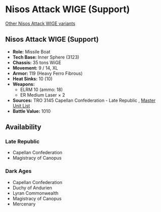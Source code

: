 # Nisos Attack WIGE (Support) 

[Other Nisos Attack WIGE variants](../nisos_attack_wige.md) 

## Nisos Attack WIGE (Support) 

- **Role:** Missile Boat 
- **Tech Base:** Inner Sphere (3123) 
- **Chassis:** 35 tons WiGE 
- **Movement:** 9 / 14, XL 
- **Armor:** 119 (Heavy Ferro Fibrous) 
- **Heat Sinks:** 10 (10) 
- **Weapons:** 
  - ELRM 10 (ammo: 18) 
  - ER Medium Laser × 2 
- **Sources:** TRO 3145 Capellan Confederation - Late Republic , [Master Unit List](http://masterunitlist.info/Unit/Details/6439/nisos-attack-wige-support) 
- **Battle Value:** 1010 

## Availability 

### Late Republic 

- Capellan Confederation 
- Magistracy of Canopus 

### Dark Ages 

- Capellan Confederation 
- Duchy of Andurien 
- Lyran Commonwealth 
- Magistracy of Canopus 
- Mercenary 

